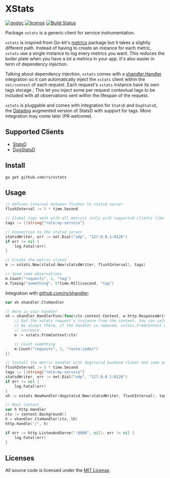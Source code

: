 # XStats

[![godoc](http://img.shields.io/badge/godoc-reference-blue.svg?style=flat)](https://godoc.org/github.com/rs/xstats) [![license](http://img.shields.io/badge/license-MIT-red.svg?style=flat)](https://raw.githubusercontent.com/rs/xstats/master/LICENSE) [![Build Status](https://travis-ci.org/rs/xstats.svg?branch=master)](https://travis-ci.org/rs/xstats)

Package `xstats` is a generic client for service instrumentation.

`xstats` is inspired from Go-kit's [metrics](https://github.com/go-kit/kit/tree/master/metrics) package but it takes a slightly different path. Instead of having to create an instance for each metric, `xstats` use a single instance to log every metrics you want. This reduces the boiler plate when you have a lot a metrics in your app. It's also easier in term of dependency injection.

Talking about dependency injection, `xstats` comes with a [xhandler.Handler](https://github.com/rs/xhandler) integration so it can automatically inject the `xstats` client within the `net/context` of each request. Each request's `xstats` instance have its own tags storage ; This let you inject some per request contextual tags to be included with all observations sent within the lifespan of the request.

`xstats` is pluggable and comes with integration for `StatsD` and `DogStatsD`, the [Datadog](http://datadoghq.com) augmented version of StatsD with support for tags. More integration may come later (PR welcome).

## Supported Clients

- [StatsD](https://github.com/b/statsd_spec)
- [DogStatsD](http://docs.datadoghq.com/guides/dogstatsd/#datagram-format)

## Install

    go get github.com/rs/xstats

## Usage

```go
// Defines interval between flushes to statsd server
flushInterval := 5 * time.Second

// Global tags sent with all metrics (only with supported clients like datadog's)
tags := []string{"role:my-service"}

// Connection to the statsd server
statsdWriter, err := net.Dial("udp", "127.0.0.1:8126")
if err != nil {
    log.Fatal(err)
}

// Create the metric client
m := xstats.New(statsd.New(statsdWriter, flushInterval), tags)

// Send some observations
m.Count("requests", 1, "tag")
m.Timing("something", 5*time.Millisecond, "tag")
```

Integration with [github.com/rs/xhandler](https://github.com/rs/xhandler):

```go
var xh xhandler.CtxHandler

// Here is your handler
xh = xhandler.HandlerFunc(func(ctx context.Context, w http.ResponseWriter, r *http.Request) {
    // Get the xstats request's instance from the context. You can safely assume it will
    // be always there, if the handler is removed, xstats.FromContext will return a nop
    // instance.
    m := xstats.FromContext(ctx)

    // Count something
    m.Count("requests", 1, "route:index")
})

// Install the metric handler with dogstatsd backend client and some env tags
flushInterval := 5 * time.Second
tags := []string{"role:my-service"}
statsdWriter, err := net.Dial("udp", "127.0.0.1:8126")
if err != nil {
    log.Fatal(err)
}
xh := xstats.NewHandler(dogstatsd.New(statsdWriter, flushInterval), tags, xh)

// Root context
var h http.Handler
ctx := context.Background()
h = xhandler.CtxHandler(ctx, lh)
http.Handle("/", h)

if err := http.ListenAndServe(":8080", nil); err != nil {
    log.Fatal(err)
}
```

## Licenses

All source code is licensed under the [MIT License](https://raw.github.com/rs/xstats/master/LICENSE).
